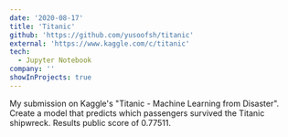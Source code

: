 ```yaml
---
date: '2020-08-17'
title: 'Titanic'
github: 'https://github.com/yusoofsh/titanic'
external: 'https://www.kaggle.com/c/titanic'
tech:
  - Jupyter Notebook
company: ''
showInProjects: true
---
```


My submission on Kaggle's "Titanic - Machine Learning from Disaster". Create a model that predicts which passengers survived the Titanic shipwreck. Results public score of 0.77511.
